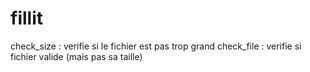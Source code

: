 # fillit

check_size : verifie si le fichier est pas trop grand
check_file : verifie si fichier valide (mais pas sa taille)
